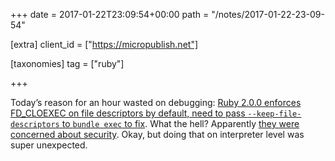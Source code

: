 +++
date = 2017-01-22T23:09:54+00:00
path = "/notes/2017-01-22-23-09-54"

[extra]
client_id = ["https://micropublish.net"]

[taxonomies]
tag = ["ruby"]

+++

<p>Today’s reason for an hour wasted on debugging: <a href="https://bogomips.org/unicorn-public/20160317002736.GA26688@dcvr.yhbt.net/">Ruby 2.0.0 enforces FD_CLOEXEC on file descriptors by default, need to pass <code>--keep-file-descriptors</code> to <code>bundle exec</code> to fix</a>. What the hell? Apparently <a href="https://bugs.ruby-lang.org/issues/5041">they were concerned about security</a>. Okay, but doing that on interpreter level was super unexpected.</p>